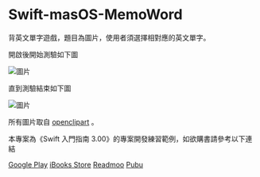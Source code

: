 # Swift-masOS-MemoWord
背英文單字遊戲，題目為圖片，使用者須選擇相對應的英文單字。

開啟後開始測驗如下圖

![圖片](https://farm5.staticflickr.com/4394/36411299356_5ea7a32825_n.jpg "Test01")

直到測驗結束如下圖

![圖片](https://farm5.staticflickr.com/4347/36319933641_73fe0c43ab_n.jpg "Test02")

所有圖片取自 [openclipart](https://openclipart.org/ "openclipart") 。

本專案為《Swift 入門指南 3.00》的專案開發練習範例，如欲購書請參考以下連結

[Google Play](https://play.google.com/store/books/details?id=AO9IBwAAQBAJ)
[iBooks Store](https://itunes.apple.com/us/book/id1079291979)
[Readmoo](https://readmoo.com/book/210034848000101)
[Pubu](http://www.pubu.com.tw/ebook/65565?apKey=576b20f092)
